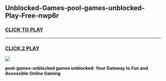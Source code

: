 
## Unblocked-Games-pool-games-unblocked-Play-Free-nwp6r
<h3>
<a href="https://premium76.site?title=pool-games-unblocked&ref=09A">CLICK TO PLAY</a></h3>
<hr>

<h3>
<a href="https://premium76.site?title=pool-games-unblocked&ref=09A">CLICK 2 PLAY</a>
  
</h3>

<a href="https://premium76.site?title=pool-games-unblocked&ref=09A"><img src="https://clearcache.store/games.png"></a>


**pool-games-unblocked games unblocked: Your Gateway to Fun and Accessible Online Gaming**
